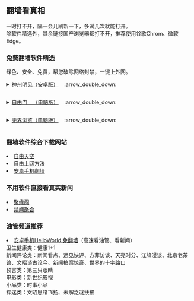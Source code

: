 ## 翻墙看真相
<div>一时打不开，隔一会儿刷新一下，多试几次就能打开。</div>
<div>除软件精选外，其余链接国产浏览器都打不开，推荐使用谷歌Chrom、微软Edge。</div>

<h3><p><strong>免费翻墙软件精选</strong></p></h3>
绿色、安全、免费，帮您破除网络封禁，一键上外网。<br>

<p><details><summary><a href="https://gitlab.com/shenzhouzhengdao/w/raw/master/szzd/SzzdOgate.apk">神州明见（安卓版）</a>&nbsp;&nbsp;&nbsp;&nbsp;:arrow_double_down:</p></summary>
<p>&nbsp;&nbsp;&nbsp;&nbsp;&nbsp;&nbsp;&nbsp;&nbsp;&nbsp;&nbsp;&nbsp;&nbsp;&nbsp;&nbsp;&nbsp;&nbsp;<a href="https://gitlab.com/shenzhouzhengdao/w/raw/master/szzd/szzdogate.zip">神州明见（网页版）</a>&nbsp;&nbsp;&nbsp;&nbsp;&nbsp;&nbsp;&nbsp;&nbsp;&nbsp;&nbsp;&nbsp;</p>
<p>&nbsp;&nbsp;&nbsp;&nbsp;&nbsp;&nbsp;&nbsp;&nbsp;&nbsp;&nbsp;&nbsp;&nbsp;&nbsp;&nbsp;&nbsp;&nbsp;<a href="https://gitlab.com/shenzhouzhengdao/w/raw/master/szzd/SzzdOgateTV.apk">神州明见（电视机顶盒版）</a></p>
</details>
<p><details><summary><a href="https://gitlab.com/shenzhouzhengdao/w/raw/master/szzd/fgp.zip">自由门&thinsp;&nbsp;&nbsp;&nbsp;（电脑版）</a>&nbsp;&nbsp;&nbsp;&nbsp;:arrow_double_down:</p></summary>
<p>&nbsp;&nbsp;&nbsp;&nbsp;&nbsp;&nbsp;&nbsp;&nbsp;&nbsp;&nbsp;<a href="https://gitlab.com/shenzhouzhengdao/w/raw/master/szzd/fgma.apk">自由门&thinsp;&nbsp;&nbsp;&nbsp;&nbsp;&nbsp;&nbsp;（安卓版）</a></p>
<p>&nbsp;&nbsp;&nbsp;&nbsp;&nbsp;&nbsp;&nbsp;&nbsp;&nbsp;&nbsp;<a href="https://gitlab.com/shenzhouzhengdao/w/raw/master/szzd/fgvpn.apk">自由门VPN（安卓版）</a></p>
<p>&nbsp;&nbsp;&nbsp;&nbsp;&nbsp;&nbsp;&nbsp;&nbsp;&nbsp;&nbsp;<a href="https://gitlab.com/shenzhouzhengdao/w/raw/master/szzd/iPPOTV.zip">爱博电视&nbsp;&nbsp;&nbsp;（电脑版）</a></p>
</details>
<p><details><summary><a href="https://gitlab.com/shenzhouzhengdao/w/raw/master/szzd/u.zip">无界浏览（电脑版）</a>&nbsp;&nbsp;&nbsp;&nbsp;:arrow_double_down:</p></summary>
<p>&nbsp;&nbsp;&nbsp;&nbsp;&nbsp;&nbsp;&nbsp;&nbsp;&nbsp;&nbsp;<a href="https://gitlab.com/shenzhouzhengdao/w/raw/master/szzd/um.apk">无界浏览（安卓版）</a></p>
<p>&nbsp;&nbsp;&nbsp;&nbsp;&nbsp;&nbsp;&nbsp;&nbsp;&nbsp;&nbsp;<a href="https://gitlab.com/shenzhouzhengdao/w/raw/master/szzd/u.apk">无界VPN（安卓版）</a></p>
</details>
<h3><p><strong>翻墙软件综合下载网站</strong></p></h3>

<li><font class="ws11"><a href=https://github.com/sglfree/freesky/blob/master/README.md title="" target="_blank">自由天空</a></font></a></font></li>  

 <li><font class="ws11"><a href=https://github.com/Alvin9999/new-pac/wiki title="" target="_blank">自由上网方法</a></font></a></font></li>  

 <li><font class="ws11"><a href=https://github.com/bannedbook/fanqiang/wiki/%E5%AE%89%E5%8D%93%E7%BF%BB%E5%A2%99%E8%BD%AF%E4%BB%B6 title="" target="_blank">安卓手机翻墙</a></font></a></font></li>  
<h3><p><strong>不用软件直接看真实新闻</strong></p></h3>

<li><font class="ws11"><a href=https://github.com/hao2345679/jyg12/wiki/jyg title="" target="_blank">聚缘阁</a></font></a></font></li>  
   
<li><font class="ws11"><a href= https://github.com/gfw-breaker/banned-news3 title="" target="_blank">禁闻聚合</a></font></a></font></li>  

<h3><p><strong>油管频道推荐</strong></p></h3>
<li><font class="ws11"><a href=   http://104.238.171.30:10000/videos/sw/HelloWorld.apk title="" target="_blank">安卓手机HelloWorld 免翻墙</a></font></a>（高速看油管、看新闻）</font></li>  
 卫生健康类：健康1+1 <br>
 新闻评论类：新闻看点、远见快评、方菲访谈、天亮时分、江峰漫谈、北京老茶馆、文昭谈古论今、新闻拍案惊奇、世界的十字路口<br>
 预言类：第三只眼睛<br>
 电影类：新世纪影视<br>
 小品类：时事小品<br>
 探迷类：文昭思绪飞扬、未解之谜扶搖<br>
 

